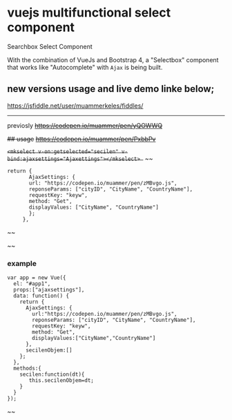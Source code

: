 # vuejs multifunctional select component
Searchbox Select Component

With the combination of VueJs and Bootstrap 4, a "Selectbox" component that works like "Autocomplete" with `Ajax` is being built.

## new versions usage and live demo linke below;
https://jsfiddle.net/user/muammerkeles/fiddles/


- - - -
previosly
~~https://codepen.io/muammer/pen/yQOWWQ~~

~~## usage~~
~~https://codepen.io/muammer/pen/PxbbPv~~

~~`<mkselect v-on:getselected="secilen" v-bind:ajaxsettings="Ajaxettings"></mkselect>
  `~~
~~  
 ```
 return {
        AjaxSettings: {
        url: "https://codepen.io/muammer/pen/zMBvgo.js",
        reponseParams: ["cityID", "CityName", "CountryName"],
        requestKey: "keyw",
        method: "Get",
        displayValues: ["CityName", "CountryName"]
        };
      },
```
~~

~~
  ### example
```
var app = new Vue({
  el: "#app1",
  props:["ajaxsettings"],
  data: function() {
    return {
      AjaxSettings: {
        url:"https://codepen.io/muammer/pen/zMBvgo.js",
        reponseParams: ["cityID", "CityName", "CountryName"],
        requestKey: "keyw",
        method: "Get",
        displayValues:["CityName","CountryName"]
      },
      secilenObjem:[]
    };
  },
  methods:{    
    secilen:function(dt){   
       this.secilenObjem=dt;
    }
  }
});
```
~~
